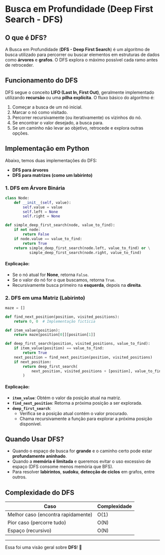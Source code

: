 # Busca em Profundidade (Deep First Search - DFS)

## O que é DFS?
A Busca em Profundidade (**DFS - Deep First Search**) é um algoritmo de busca utilizado para percorrer ou buscar elementos em estruturas de dados como **árvores** e **grafos**. O DFS explora o máximo possível cada ramo antes de retroceder.

## Funcionamento do DFS
DFS segue o conceito **LIFO (Last In, First Out)**, geralmente implementado utilizando **recursão** ou uma **pilha explícita**. O fluxo básico do algoritmo é:
1. Começar a busca de um nó inicial.
2. Marcar o nó como visitado.
3. Percorrer recursivamente (ou iterativamente) os vizinhos do nó.
4. Se encontrar o valor desejado, a busca para.
5. Se um caminho não levar ao objetivo, retrocede e explora outras opções.

## Implementação em Python
Abaixo, temos duas implementações do DFS:
- **DFS para árvores**
- **DFS para matrizes (como um labirinto)**

### 1. DFS em Árvore Binária
```python
class Node:
    def __init__(self, value):
        self.value = value
        self.left = None
        self.right = None

def simple_deep_first_search(node, value_to_find):
    if not node:
        return False
    if node.value == value_to_find:
        return True
    return simple_deep_first_search(node.left, value_to_find) or \
           simple_deep_first_search(node.right, value_to_find)
```
#### Explicação:
- Se o nó atual for **None**, retorna `False`.
- Se o valor do nó for o que buscamos, retorna `True`.
- Recursivamente busca primeiro na **esquerda**, depois na **direita**.

### 2. DFS em uma Matriz (Labirinto)
```python
maze = []

def find_next_position(position, visited_positions):
    return 0, 0  # Implementação fictícia

def item_value(position):
    return maze[position[0]][position[1]]

def deep_first_search(position, visited_positions, value_to_find):
    if item_value(position) == value_to_find:
        return True
    next_position = find_next_position(position, visited_positions)
    if next_position:
        return deep_first_search(
            next_position, visited_positions + [position], value_to_find
        )
```
#### Explicação:
- **`item_value`**: Obtém o valor da posição atual na matriz.
- **`find_next_position`**: Retorna a próxima posição a ser explorada.
- **`deep_first_search`**:
  - Verifica se a posição atual contém o valor procurado.
  - Chama recursivamente a função para explorar a próxima posição disponível.
  
## Quando Usar DFS?
- Quando o espaço de busca for **grande** e o caminho certo pode estar **profundamente aninhado**.
- Quando a **memória é limitada** e queremos evitar o uso excessivo de espaço (DFS consome menos memória que BFS).
- Para resolver **labirintos**, **sudoku**, **detecção de ciclos** em grafos, entre outros.

## Complexidade do DFS
| Caso       | Complexidade |
|-----------|-------------|
| Melhor caso (encontra rapidamente) | O(1) |
| Pior caso (percorre tudo) | O(N) |
| Espaço (recursivo) | O(N) |

---
Essa foi uma visão geral sobre **DFS**! 🚀

